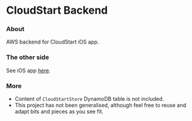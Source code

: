 # CloudStart Backend

### About
AWS backend for CloudStart iOS app.

### The other side
See iOS app [here](https://github.com/automatictester/cloudstart).

### More
- Content of `CloudStartStore` DynamoDB table is not included.
- This project has not been generalised, although feel free to reuse and adapt bits and pieces as you see fit.
